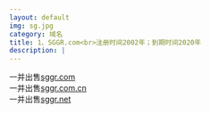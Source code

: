 ```yaml
---
layout: default
img: sg.jpg
category: 域名
title: 1、SGGR.com<br>注册时间2002年；到期时间2020年
description: |
---
```

  一并出售[sggr.com](https://www.1106.org)<br>一并出售[sggr.com.cn](https://www.1106.org/)<br>一并出售[sggr.net](https://www.1106.org/)
